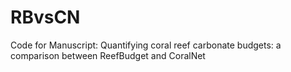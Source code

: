 # RBvsCN
Code for Manuscript: Quantifying coral reef carbonate budgets: a comparison between ReefBudget and CoralNet
